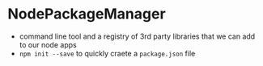 # NodePackageManager

* command line tool and a registry of 3rd party libraries that we can add to our node apps
* `npm init --save` to quickly craete a `package.json` file